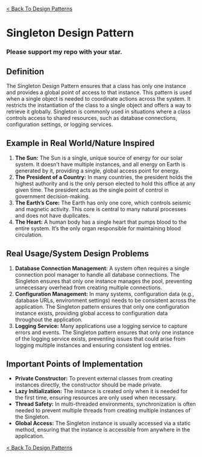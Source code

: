 [< Back To Design Patterns](../../../)

# Singleton Design Pattern
### Please support my repo with your star.

## Definition
The Singleton Design Pattern ensures that a class has only one instance and provides a global point of access to that instance. This pattern is used when a single object is needed to coordinate actions across the system. It restricts the instantiation of the class to a single object and offers a way to retrieve it globally. Singleton is commonly used in situations where a class controls access to shared resources, such as database connections, configuration settings, or logging services.

## Example in Real World/Nature Inspired
1. **The Sun:** The Sun is a single, unique source of energy for our solar system. It doesn’t have multiple instances, and all energy on Earth is generated by it, providing a single, global access point for energy.
2. **The President of a Country:** In many countries, the president holds the highest authority and is the only person elected to hold this office at any given time. The president acts as the single point of control in government decision-making.
3. **The Earth’s Core:** The Earth has only one core, which controls seismic and magnetic activity. This core is central to many natural processes and does not have duplicates.
4. **The Heart:** A human body has a single heart that pumps blood to the entire system. It’s the only organ responsible for maintaining blood circulation.

## Real Usage/System Design Problems
1. **Database Connection Management:** A system often requires a single connection pool manager to handle all database connections. The Singleton ensures that only one instance manages the pool, preventing unnecessary overhead from creating multiple connections.
2. **Configuration Management:** In many systems, configuration data (e.g., database URLs, environment settings) needs to be consistent across the application. The Singleton pattern ensures that only one configuration instance exists, providing global access to configuration data throughout the application.
3. **Logging Service:** Many applications use a logging service to capture errors and events. The Singleton pattern ensures that only one instance of the logging service exists, preventing issues that could arise from logging multiple instances and ensuring consistent log entries.

## Important Points of Implementation
- **Private Constructor:** To prevent external classes from creating instances directly, the constructor should be made private.
- **Lazy Initialization:** The instance is created only when it is needed for the first time, ensuring resources are only used when necessary.
- **Thread Safety:** In multi-threaded environments, synchronization is often needed to prevent multiple threads from creating multiple instances of the Singleton.
- **Global Access:** The Singleton instance is usually accessed via a static method, ensuring that the instance is accessible from anywhere in the application.

[< Back To Design Patterns](../../../)
